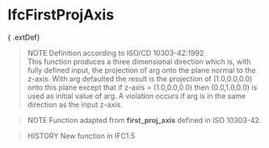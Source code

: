IfcFirstProjAxis
================
{ .extDef}  
> NOTE  Definition according to ISO/CD 10303-42:1992  
> This function produces a three dimensional direction which is, with fully
> defined input, the projection of arg onto the plane normal to the z-axis.
> With arg defaulted the result is the projection of (1.0,0.0,0.0) onto this
> plane except that if z-axis = (1.0,0.0,0.0) then (0.0,1.0,0.0) is used as
> initial value of arg. A violation occurs if arg is in the same direction as
> the input z-axis.  
  
> NOTE  Function adapted from **first_proj_axis** defined in ISO 10303-42.  
  
> HISTORY  New function in IFC1.5  


